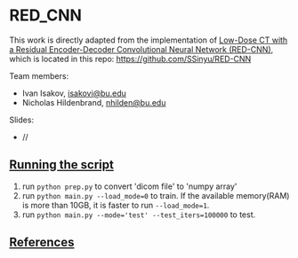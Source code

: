 # RED_CNN
This work is directly adapted from the implementation of [Low-Dose CT with a Residual Encoder-Decoder Convolutional Neural Network (RED-CNN)](https://arxiv.org/ftp/arxiv/papers/1702/1702.00288.pdf), which is located in this repo:
https://github.com/SSinyu/RED-CNN

Team members:
* Ivan Isakov, isakovi@bu.edu
* Nicholas Hildenbrand, nhilden@bu.edu

Slides:
* //

## <ins>Running the script</ins>
1. run `python prep.py` to convert 'dicom file' to 'numpy array'
2. run `python main.py --load_mode=0` to train. If the available memory(RAM) is more than 10GB, it is faster to run `--load_mode=1`.
3. run `python main.py --mode='test' --test_iters=100000` to test.

## <ins>References</ins>

